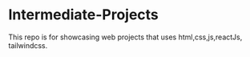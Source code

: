 # Intermediate-Projects
This repo is for showcasing web projects that uses html,css,js,reactJs, tailwindcss.
